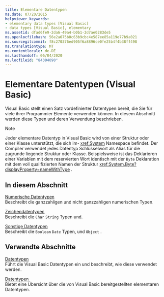 ```yaml
---
title: Elementare Datentypen
ms.date: 07/20/2015
helpviewer_keywords:
- elementary data types [Visual Basic]
- data types [Visual Basic], elementary
ms.assetid: dfad6fe9-2da6-49a4-b0b1-2d7ae0283de5
ms.openlocfilehash: 56e2a675b0c63b9cbc4e587ee85a119e77b9a021
ms.sourcegitcommit: f8c270376ed905f6a8896ce0fe25b4f4b38ff498
ms.translationtype: MT
ms.contentlocale: de-DE
ms.lasthandoff: 06/04/2020
ms.locfileid: "84394090"
---
```

# <a name="elementary-data-types-visual-basic"></a>Elementare Datentypen (Visual Basic)
Visual Basic stellt einen Satz vordefinierter Datentypen bereit, die Sie für viele ihrer Programmier Elemente verwenden können. In diesem Abschnitt werden diese Typen und deren Verwendung beschrieben.  
  
> [!NOTE]
> Jeder elementare Datentyp in Visual Basic wird von einer Struktur oder einer Klasse unterstützt, die sich im- <xref:System> Namespace befindet. Der Compiler verwendet jedes Datentyp Schlüsselwort als Alias für die zugrunde liegende Struktur oder Klasse. Beispielsweise ist das Deklarieren einer Variablen mit dem reservierten Wort identisch mit der `Byte` Deklaration mit dem voll qualifizierten Namen der Struktur <xref:System.Byte?displayProperty=nameWithType> .  
  
## <a name="in-this-section"></a>In diesem Abschnitt  
 [Numerische Datentypen](numeric-data-types.md)  
 Beschreibt die ganzzahligen und nicht ganzzahligen numerischen Typen.  
  
 [Zeichendatentypen](character-data-types.md)  
 Beschreibt die `Char` `String` Typen und.  
  
 [Sonstige Datentypen](miscellaneous-data-types.md)  
 Beschreibt die `Boolean` `Date` Typen, und `Object` .  
  
## <a name="related-sections"></a>Verwandte Abschnitte  
 [Datentypen](index.md)  
 Führt die Visual Basic Datentypen ein und beschreibt, wie diese verwendet werden.  
  
 [Datentypen](../../../language-reference/data-types/index.md)  
 Bietet eine Übersicht über die von Visual Basic bereitgestellten elementaren Datentypen.
